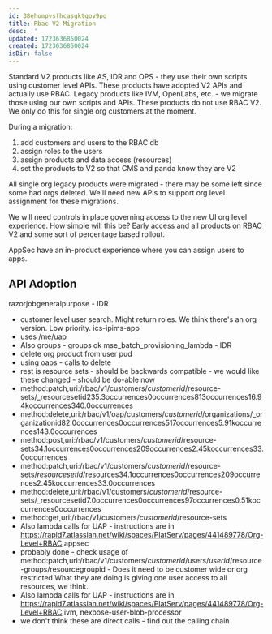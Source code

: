 ```yaml
---
id: 38ehompvsfhcasgktgov9pq
title: Rbac V2 Migration
desc: ''
updated: 1723636850024
created: 1723636850024
isDir: false
---
```

Standard V2 products like AS, IDR and OPS - they use their own scripts using customer level APIs. These products have adopted V2 APIs and actually use RBAC.
Legacy products like IVM, OpenLabs, etc. - we migrate those using our own scripts and APIs. These products do not use RBAC V2. We only do this for single org customers at the moment.

During a migration:
1. add customers and users to the RBAC db
2. assign roles to the users
3. assign products and data access (resources)
4. set the products to V2 so that CMS and panda know they are V2

All single org legacy products were migrated - there may be some left since some had orgs deleted. We'll need new APIs to support org level assignment for these migrations.

We will need controls in place governing access to the new UI org level experience. How simple will this be? Early access and all products on RBAC V2 and some sort of percentage based rollout.

AppSec have an in-product experience where you can assign users to apps.
## API Adoption

razorjobgeneralpurpose - IDR 
- customer level user search. Might return roles. We think there's an org version. Low priority.
ics-ipims-app 
- uses /me/uap
- Also groups - groups ok
mse_batch_provisioning_lambda - IDR
- delete org product from user
pud
- using oaps - calls to delete
- rest is resource sets - should be backwards compatible - we would like these changed - should be do-able now
- method:patch,uri:/rbac/v1/customers/_customerid_/resource-sets/_resourcesetid235.3occurrences0occurrences813occurrences16.94koccurrences340.0occurrences
- method:delete,uri:/rbac/v1/oap/customers/_customerid_/organizations/_organizationid82.0occurrences0occurrences517occurrences5.91koccurrences143.0occurrences
- method:post,uri:/rbac/v1/customers/_customerid_/resource-sets34.1occurrences0occurrences209occurrences2.45koccurrences33.0occurrences
- method:patch,uri:/rbac/v1/customers/_customerid_/resource-sets/_resourcesetid_/resources34.1occurrences0occurrences209occurrences2.45koccurrences33.0occurrences
- method:delete,uri:/rbac/v1/customers/_customerid_/resource-sets/_resourcesetid7.0occurrences0occurrences97occurrences0.51koccurrences0occurrences
- method:get,uri:/rbac/v1/customers/_customerid_/resource-sets
- Also lambda calls for UAP - instructions are in https://rapid7.atlassian.net/wiki/spaces/PlatServ/pages/441489778/Org-Level+RBAC
appsec 
- probably done - check usage of method:patch,uri:/rbac/v1/customers/_customerid_/users/_userid_/resource-groups/resourcegroupid - Does it need to be customer wide or org restricted
  What they are doing is giving one user access to all resources, we think.
- Also lambda calls for UAP - instructions are in https://rapid7.atlassian.net/wiki/spaces/PlatServ/pages/441489778/Org-Level+RBAC
ivm, nexpose-user-blob-processor
- we don't think these are direct calls - find out the calling chain

